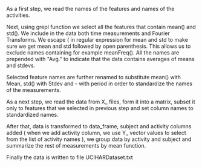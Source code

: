 As a first step, we read the names of the features and names of the activities.

Next, using grepl function we select all the features that contain mean() and std().
We include in the data both time measurements and Fourier
Transforms. We escape ( in regular expression for mean and std to make sure we get mean and std followed
by open parenthesis. This allows us to exclude names containing for example meanFreq(). All the names are
prepended with "Avg." to indicate that the data contains averages of means and stdevs.

Selected feature names are further renamed to substitute mean() with Mean, std() with Stdev and - with period
in order to standardize the names of the measurements.

As a next step, we read the data from X_ files, form it into a matrix, subset it only to features that we 
selected in previous step and set column names to standardized names.

After that, data is transformed to data_frame, subject and activity columns added ( when we add activity column,
we use Y_ vector values to select from the list of activity names ), we group data by activity and subject and
summarize the rest of measurements by mean function.

Finally the data is written to file UCIHARDataset.txt

 
